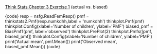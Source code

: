 [Think Stats Chapter 3 Exercise 1](http://greenteapress.com/thinkstats2/html/thinkstats2004.html#toc31) (actual vs. biased)

{code}
resp = nsfg.ReadFemResp()
pmf = thinkstats2.Pmf(resp.numkdhh,label = 'numkdhh')
thinkplot.Pmf(pmf)
thinkplot.Config(xlabel='Number of children', ylabel='PMF')
biased_pmf = BiasPmf1(pmf, label='observed')
thinkplot.PrePlot(2)
thinkplot.Pmfs([pmf, biased_pmf])
thinkplot.Config(xlabel='Number of children', ylabel='PMF')
print('Actual mean', pmf.Mean())
print('Observed mean', biased_pmf.Mean())
{code}
